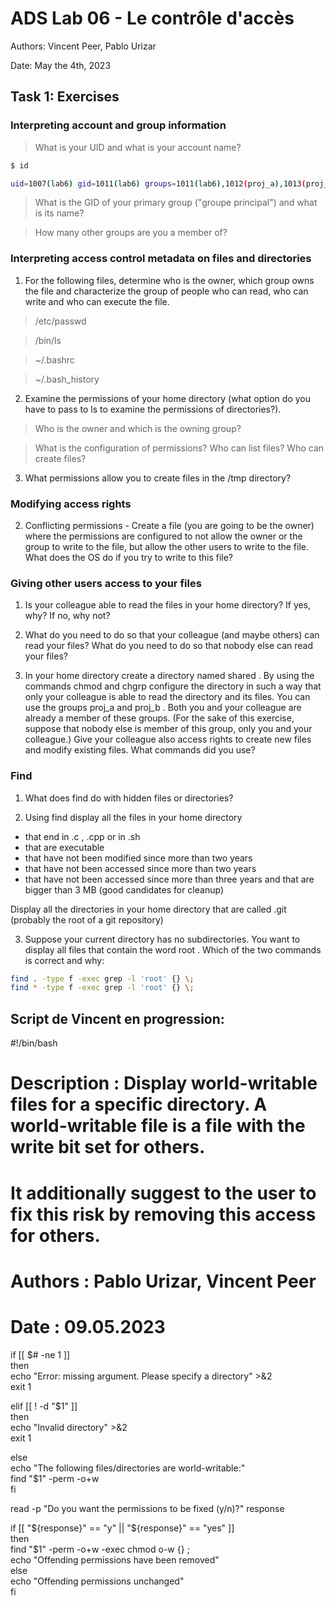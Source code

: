 # ADS Lab 06 - Le contrôle d'accès

Authors: Vincent Peer, Pablo Urizar

Date: May the 4th, 2023

## Task 1: Exercises

### Interpreting account and group information 
> What is your UID and what is your account name?
```sh
$ id

uid=1007(lab6) gid=1011(lab6) groups=1011(lab6),1012(proj_a),1013(proj_b)
```

> What is the GID of your primary group ("groupe principal") and what is its
name? 


> How many other groups are you a member of?


### Interpreting access control metadata on files and directories

1. For the following files, determine who is the owner, which group owns the file
and characterize the group of people who can read, who can write and who can
execute the file.

> /etc/passwd

> /bin/ls

> ~/.bashrc

> ~/.bash_history


2. Examine the permissions of your home directory (what option do you have to pass
to ls to examine the permissions of directories?).

> Who is the owner and which is the owning group?

> What is the configuration of permissions? Who can list files? Who can create files?


3. What permissions allow you to create files in the /tmp directory?


### Modifying access rights

2. Conflicting permissions - Create a file (you are going to be the owner) where
the permissions are configured to not allow the owner or the group to write to the file, but allow the other users to write to the file. What does the OS do if you try to write to this file?

### Giving other users access to your files

1. Is your colleague able to read the files in your home directory? If yes, why?
If no, why not?

2. What do you need to do so that your colleague (and maybe others) can read your
files? What do you need to do so that nobody else can read your files?

3. In your home directory create a directory named shared . By using the commands chmod and chgrp configure the directory in such a way that only your colleague is able to read the directory and its files. You can use the groups proj_a and proj_b . Both you and your colleague are already a member of these
groups. (For the sake of this exercise, suppose that nobody else is member of this group, only you and your colleague.) Give your colleague also access rights to create new files and modify existing files. What commands did you use?


### Find

1. What does find do with hidden files or directories?

2. Using find display all the files in your home directory
- that end in .c , .cpp or in .sh
- that are executable
- that have not been modified since more than two years
- that have not been accessed since more than two years
- that have not been accessed since more than three years and that are bigger than 3 MB (good candidates for cleanup)

Display all the directories in your home directory that are called .git (probably the root of a git repository)

3. Suppose your current directory has no subdirectories. You want to display all files that contain the word root . Which of the two commands is correct and why:
```sh
find . -type f -exec grep -l 'root' {} \;
find * -type f -exec grep -l 'root' {} \;
```



## Script de Vincent en progression:  
#!/bin/bash  
#  
# Description : Display world-writable files for a specific directory. A world-writable file is a file with the write bit set for others. 
# It additionally suggest to the user to fix this risk by removing this access for others.  
#  
# Authors : Pablo Urizar, Vincent Peer  
#  
# Date : 09.05.2023  
  

if [[ $# -ne 1 ]]  
then  
        echo "Error: missing argument. Please specify a directory" >&2  
        exit  1  
  
elif [[ ! -d "$1" ]]  
then  
        echo "Invalid directory" >&2  
        exit 1  
  
else  
        echo "The following files/directories are world-writable:"  
        find "$1" -perm -o+w  
fi   
  
read -p "Do you want the permissions to be fixed (y/n)?" response  
  
if [[ "${response}" == "y" || "${response}" == "yes" ]]  
then  
        find "$1" -perm -o+w -exec chmod o-w {} \;  
        echo "Offending permissions have been removed"  
else  
        echo "Offending permissions unchanged"  
fi  
